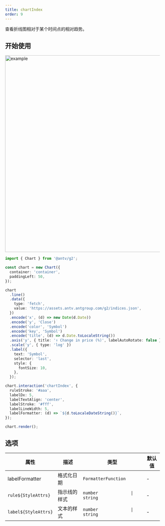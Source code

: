 ```yaml
---
title: chartIndex
order: 9
---
```


查看折线图相对于某个时间点的相对趋势。

## 开始使用

<img alt="example" src="https://gw.alipayobjects.com/zos/raptor/1669041887727/chart-index.gif" width="640">

```ts
import { Chart } from '@antv/g2';

const chart = new Chart({
  container: 'container',
  paddingLeft: 50,
});

chart
  .line()
  .data({
    type: 'fetch',
    value: 'https://assets.antv.antgroup.com/g2/indices.json',
  })
  .encode('x', (d) => new Date(d.Date))
  .encode('y', 'Close')
  .encode('color', 'Symbol')
  .encode('key', 'Symbol')
  .encode('title', (d) => d.Date.toLocaleString())
  .axis('y', { title: '↑ Change in price (%)', labelAutoRotate: false })
  .scale('y', { type: 'log' })
  .label({
    text: 'Symbol',
    selector: 'last',
    style: {
      fontSize: 10,
    },
  });

chart.interaction('chartIndex', {
  ruleStroke: '#aaa',
  labelDx: 5,
  labelTextAlign: 'center',
  labelStroke: '#fff',
  labelLineWidth: 5,
  labelFormatter: (d) => `${d.toLocaleDateString()}`,
});

chart.render();
```

## 选项

| 属性                 | 描述         | 类型                           | 默认值 |
| -------------------- | ------------ | ------------------------------ | ------ |
| labelFormatter       | 格式化日期   | `FormatterFunction`            | -      |
| `rule${StyleAttrs}`  | 指示线的样式 | `number             \| string` | -      |
| `label${StyleAttrs}` | 文本的样式   | `number             \| string` | -      |
